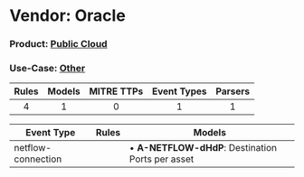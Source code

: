 Vendor: Oracle
==============
### Product: [Public Cloud](../ds_oracle_public_cloud.md)
### Use-Case: [Other](../../../../UseCases/uc_other.md)

| Rules | Models | MITRE TTPs | Event Types | Parsers |
|:-----:|:------:|:----------:|:-----------:|:-------:|
|   4   |   1    |     0      |      1      |    1    |

| Event Type         | Rules | Models                                                |
| ------------------ | ----- | ----------------------------------------------------- |
| netflow-connection |       |  • <b>A-NETFLOW-dHdP</b>: Destination Ports per asset |